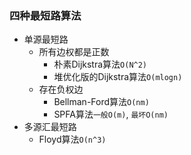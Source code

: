 ### 四种最短路算法
- 单源最短路
  - 所有边权都是正数
    - 朴素Dijkstra算法`O(N^2)`
    - 堆优化版的Dijkstra算法`O(mlogn)`
  - 存在负权边
    - Bellman-Ford算法`O(nm)`
    - SPFA算法`一般O(m)`, `最坏O(nm)`
- 多源汇最短路
  - Floyd算法`O(n^3)`